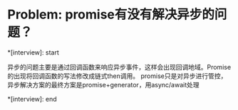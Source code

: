 # Problem: promise有没有解决异步的问题？

*[interview]: start

异步的问题主要是通过回调函数来响应异步事件，这样会出现回调地域。Promise的出现将回调函数的写法修改成链式then调用。
promise只是对异步进行管控，异步解决方案的最终方案是promise+generator，用async/await处理

*[interview]: end

